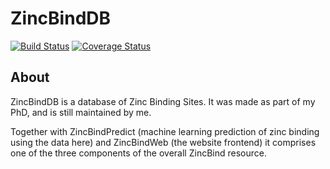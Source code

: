 # ZincBindDB

[![Build Status](https://travis-ci.org/samirelanduk/ZincBindDB.svg?branch=master)](https://travis-ci.org/samirelanduk/ZincBindDB.svg?branch=master)
[![Coverage Status](https://coveralls.io/repos/github/samirelanduk/ZincBindDB/badge.svg?branch=master)](https://coveralls.io/github/samirelanduk/ZincBindDB?branch=master)

## About

ZincBindDB is a database of Zinc Binding Sites. It was made as part of my PhD, and is still maintained by me.

Together with ZincBindPredict (machine learning prediction of zinc binding using the data here) and ZincBindWeb (the website frontend) it comprises one of the three components of the overall ZincBind resource.